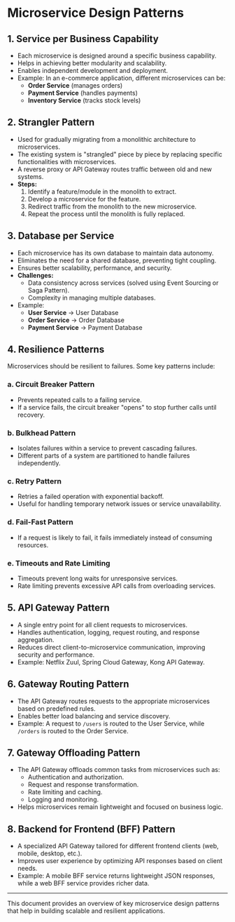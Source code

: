 # Microservice Design Patterns

## 1. Service per Business Capability
- Each microservice is designed around a specific business capability.
- Helps in achieving better modularity and scalability.
- Enables independent development and deployment.
- Example: In an e-commerce application, different microservices can be:
  - **Order Service** (manages orders)
  - **Payment Service** (handles payments)
  - **Inventory Service** (tracks stock levels)

## 2. Strangler Pattern
- Used for gradually migrating from a monolithic architecture to microservices.
- The existing system is "strangled" piece by piece by replacing specific functionalities with microservices.
- A reverse proxy or API Gateway routes traffic between old and new systems.
- **Steps:**
  1. Identify a feature/module in the monolith to extract.
  2. Develop a microservice for the feature.
  3. Redirect traffic from the monolith to the new microservice.
  4. Repeat the process until the monolith is fully replaced.

## 3. Database per Service
- Each microservice has its own database to maintain data autonomy.
- Eliminates the need for a shared database, preventing tight coupling.
- Ensures better scalability, performance, and security.
- **Challenges:**
  - Data consistency across services (solved using Event Sourcing or Saga Pattern).
  - Complexity in managing multiple databases.
- Example:
  - **User Service** → User Database
  - **Order Service** → Order Database
  - **Payment Service** → Payment Database

## 4. Resilience Patterns
Microservices should be resilient to failures. Some key patterns include:

### a. Circuit Breaker Pattern
- Prevents repeated calls to a failing service.
- If a service fails, the circuit breaker "opens" to stop further calls until recovery.

### b. Bulkhead Pattern
- Isolates failures within a service to prevent cascading failures.
- Different parts of a system are partitioned to handle failures independently.

### c. Retry Pattern
- Retries a failed operation with exponential backoff.
- Useful for handling temporary network issues or service unavailability.

### d. Fail-Fast Pattern
- If a request is likely to fail, it fails immediately instead of consuming resources.

### e. Timeouts and Rate Limiting
- Timeouts prevent long waits for unresponsive services.
- Rate limiting prevents excessive API calls from overloading services.

## 5. API Gateway Pattern
- A single entry point for all client requests to microservices.
- Handles authentication, logging, request routing, and response aggregation.
- Reduces direct client-to-microservice communication, improving security and performance.
- Example: Netflix Zuul, Spring Cloud Gateway, Kong API Gateway.

## 6. Gateway Routing Pattern
- The API Gateway routes requests to the appropriate microservices based on predefined rules.
- Enables better load balancing and service discovery.
- Example: A request to `/users` is routed to the User Service, while `/orders` is routed to the Order Service.

## 7. Gateway Offloading Pattern
- The API Gateway offloads common tasks from microservices such as:
  - Authentication and authorization.
  - Request and response transformation.
  - Rate limiting and caching.
  - Logging and monitoring.
- Helps microservices remain lightweight and focused on business logic.

## 8. Backend for Frontend (BFF) Pattern
- A specialized API Gateway tailored for different frontend clients (web, mobile, desktop, etc.).
- Improves user experience by optimizing API responses based on client needs.
- Example: A mobile BFF service returns lightweight JSON responses, while a web BFF service provides richer data.

---
This document provides an overview of key microservice design patterns that help in building scalable and resilient applications.
